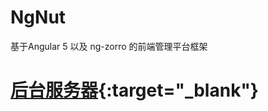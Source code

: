 # NgNut
基于Angular 5 以及 ng-zorro 的前端管理平台框架

# [后台服务器](https://github.com/MrEricPro/upms.git){:target="_blank"}   
